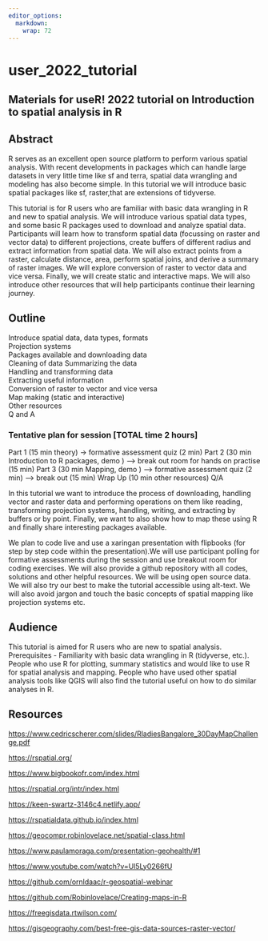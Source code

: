 ```yaml
---
editor_options: 
  markdown: 
    wrap: 72
---
```


# user_2022_tutorial

## Materials for useR! 2022 tutorial on Introduction to spatial analysis in R

## Abstract

R serves as an excellent open source platform to perform various spatial
analysis. With recent developments in packages which can handle large
datasets in very little time like sf and terra, spatial data wrangling
and modeling has also become simple. In this tutorial we will introduce
basic spatial packages like sf, raster,that are extensions of tidyverse.

This tutorial is for R users who are familiar with basic data wrangling
in R and new to spatial analysis. We will introduce various spatial data
types, and some basic R packages used to download and analyze spatial
data. Participants will learn how to transform spatial data (focussing
on raster and vector data) to different projections, create buffers of
different radius and extract information from spatial data. We will also
extract points from a raster, calculate distance, area, perform spatial
joins, and derive a summary of raster images. We will explore conversion
of raster to vector data and vice versa. Finally, we will create static
and interactive maps. We will also introduce other resources that will
help participants continue their learning journey.

## Outline

Introduce spatial data, data types, formats   
Projection systems   
Packages available and downloading data   
Cleaning of data Summarizing the data   
Handling and transforming data   
Extracting useful information   
Conversion of raster to vector and vice versa   
Map making (static and interactive)   
Other resources   
Q and A

### Tentative plan for session [TOTAL time 2 hours]

Part 1 (15 min theory) → formative assessment quiz (2 min) Part 2 (30
min Introduction to R packages, demo ) —\> break out room for hands on
practise (15 min) Part 3 (30 min Mapping, demo ) —\> formative
assessment quiz (2 min) —-\> break out (15 min) Wrap Up (10 min other
resources) Q/A

In this tutorial we want to introduce the process of downloading,
handling vector and raster data and performing operations on them like
reading, transforming projection systems, handling, writing, and
extracting by buffers or by point. Finally, we want to also show how to
map these using R and finally share interesting packages available.

We plan to code live and use a xaringan presentation with flipbooks (for
step by step code within the presentation).We will use participant
polling for formative assessments during the session and use breakout
room for coding exercises. We will also provide a github repository with
all codes, solutions and other helpful resources. We will be using open
source data. We will also try our best to make the tutorial accessible
using alt-text. We will also avoid jargon and touch the basic concepts
of spatial mapping like projection systems etc.

## Audience

This tutorial is aimed for R users who are new to spatial analysis.
Prerequisites - Familiarity with basic data wrangling in R (tidyverse,
etc.). People who use R for plotting, summary statistics and would like
to use R for spatial analysis and mapping. People who have used other
spatial analysis tools like QGIS will also find the tutorial useful on
how to do similar analyses in R.

## Resources

<https://www.cedricscherer.com/slides/RladiesBangalore_30DayMapChallenge.pdf>

<https://rspatial.org/>

<https://www.bigbookofr.com/index.html>

<https://rspatial.org/intr/index.html>

<https://keen-swartz-3146c4.netlify.app/>

<https://rspatialdata.github.io/index.html>

<https://geocompr.robinlovelace.net/spatial-class.html>

<https://www.paulamoraga.com/presentation-geohealth/#1>

<https://www.youtube.com/watch?v=Ul5Ly0266fU>

<https://github.com/ornldaac/r-geospatial-webinar>

<https://github.com/Robinlovelace/Creating-maps-in-R>

<https://freegisdata.rtwilson.com/>

<https://gisgeography.com/best-free-gis-data-sources-raster-vector/>
